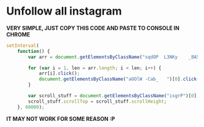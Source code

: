 # Unfollow all instagram
**VERY SIMPLE, JUST COPY THIS CODE AND PASTE TO CONSOLE IN CHROME**

```js
setInterval(
    function() {
        var arr = document.getElementsByClassName("sqdOP  L3NKy    _8A5w5    ");

        for (var i = 1, len = arr.length; i < len; i++) {
            arr[i].click();
            document.getElementsByClassName("aOOlW -Cab_   ")[0].click();
        }

        var scroll_stuff = document.getElementsByClassName("isgrP")[0];
        scroll_stuff.scrollTop = scroll_stuff.scrollHeight;
    }, 60000);

```

**IT MAY NOT WORK FOR SOME REASON :P**